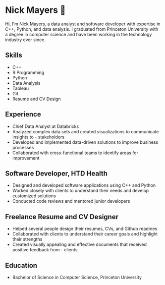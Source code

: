 # Nick Mayers 🙂
<p> Hi, I'm Nick Mayers, a data analyst and software developer with expertise in C++, Python, and data analysis. I graduated from Princeton University with a degree in computer science and have been working in the technology industry ever since.</p>

## Skills
- C++
- R Programming
- Python
- Data Analysis
- Tableau
- Git
- Resume and CV Design
## Experience
- Chief Data Analyst at Databricks
- Analyzed complex data sets and created visualizations to communicate insights to - stakeholders
- Developed and implemented data-driven solutions to improve business processes
- Collaborated with cross-functional teams to identify areas for improvement
## Software Developer, HTD Health 
- Designed and developed software applications using C++ and Python
- Worked closely with clients to understand their needs and develop customized solutions
- Conducted code reviews and mentored junior developers
## Freelance Resume and CV Designer
- Helped several people design their resumes, CVs, and Github readmes
- Collaborated with clients to understand their career goals and highlight their strengths
- Created visually appealing and effective documents that received positive feedback from - clients
## Education
- Bachelor of Science in Computer Science, Princeton University
